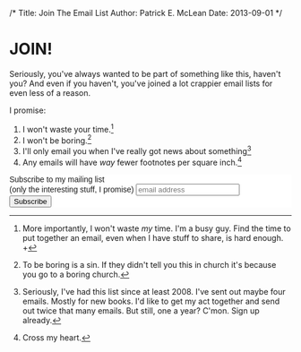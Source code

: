 

/*
Title: Join The Email List
Author: Patrick E. McLean
Date: 2013-09-01
*/


# JOIN!

Seriously, you've always wanted to be part of something like this, haven't you? And even if you haven't, you've joined a lot crappier email lists for even less of a reason. 

I promise:

1. I won't waste your time.[^1]
2. I won't be boring.[^2]
3. I'll only email you when I've really got news about something[^3]
4. Any emails will have *way* fewer footnotes per square inch.[^4]

[^1]: More importantly, I won't waste *my* time. I'm a busy guy. Find the time to put together an email, even when I have stuff to share, is hard enough. +

[^2]: To be boring is a sin. If they didn't tell you this in church it's because you go to a boring church. 

[^3]: Seriously, I've had this list since at least 2008. I've sent out maybe four emails. Mostly for new books. I'd like to get my act together and send out twice that many emails. But still, one a year? C'mon. Sign up already. 

[^4]: Cross my heart. 


<!-- Begin MailChimp Signup Form -->
<link href="//cdn-images.mailchimp.com/embedcode/slim-081711.css" rel="stylesheet" type="text/css">
<style type="text/css">
	#mc_embed_signup{background:#fff; clear:left; font:14px Helvetica,Arial,sans-serif; }
	/* Add your own MailChimp form style overrides in your site stylesheet or in this style block.
	   We recommend moving this block and the preceding CSS link to the HEAD of your HTML file. */
</style>
<div id="mc_embed_signup">
<form action="http://patrickemclean.us1.list-manage2.com/subscribe/post?u=602066dab95a5d4df9a118155&amp;id=0e4f154103" method="post" id="mc-embedded-subscribe-form" name="mc-embedded-subscribe-form" class="validate" target="_blank" novalidate>
	<label for="mce-EMAIL">Subscribe to my mailing list <br>(only the interesting stuff, I promise)</label>
	<input type="email" value="" name="EMAIL" class="email" id="mce-EMAIL" placeholder="email address" required>
	<div class="clear"><input type="submit" value="Subscribe" name="subscribe" id="mc-embedded-subscribe" class="button"></div>
</form>
</div>
